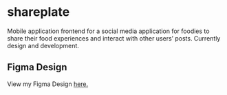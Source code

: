 # shareplate
Mobile application frontend for a social media application for foodies to share their food experiences and interact with other users’ posts. Currently design and development.

## Figma Design

View my Figma Design [here.](https://www.figma.com/design/hxKklz94cKNruozfwYHkc4/SharePlate?node-id=0-1&m=dev&t=E6X9CPk0iIsdcHoz-1)
